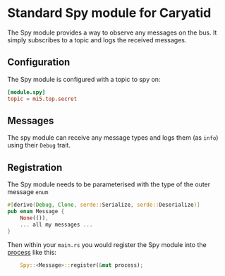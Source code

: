 # Standard Spy module for Caryatid

The Spy module provides a way to observe any messages on the bus.  It simply subscribes to a topic
and logs the received messages.

## Configuration

The Spy module is configured with a topic to spy on:

```toml
[module.spy]
topic = mi5.top.secret
```

## Messages

The spy module can receive any message types and logs them (as `info`) using their `Debug` trait.

## Registration

The Spy module needs to be parameterised with the type of the outer message `enum`

```rust
#[derive(Debug, Clone, serde::Serialize, serde::Deserialize)]
pub enum Message {
    None(()),
    ... all my messages ...
}
```

Then within your `main.rs` you would register the Spy module into the
[process](../../process) like this:

```rust
    Spy::<Message>::register(&mut process);
```


